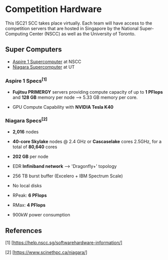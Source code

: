 # Competition Hardware

This ISC21 SCC takes place virtually. Each team will have access to the competition servers that are hosted in Singapore by the National Super-Computing Center (NSCC) as well as the University of Toronto.

## Super Computers
- [Aspire 1 Supercomputer](https://help.nscc.sg/wp-content/uploads/Getting-Started-ASPIRE-1-v1.08-final.pdf) at NSCC
- [Niagara Supercomputer](https://www.scinethpc.ca/niagara/) at UT

### Aspire 1 Specs<sup>[1]</sup>

 - <b>Fujitsu PRIMERGY</b> servers providing compute capacity of up to <b>1 PFlops</b> and <b>128 GB</b> memory per node --> 5.33 GB memory per core.

 - GPU Compute Capability with <b>NVIDIA Tesla K40</b>

 ### Niagara Specs<sup>[2]</sup>

 - <b>2,016</b> nodes
 - <b>40-core Skylake</b> nodes @ 2.4 GHz or <b>Cascaselake</b> cores 2.5GHz, for a total of <b>80,640</b> cores

 - <b>202 GB</b> per node

 - EDR <b>Infiniband network</b> --> 'Dragonfly+' topology

 - 256 TB burst buffer (Excelero + IBM Spectrum Scale)

 - No local disks

 - RPeak: <b>6 PFlops</b>

 - RMax: <b>4 PFlops</b>

 - 900kW power consumption

 ## References
 [1]  [https://help.nscc.sg/softwarehardware-information/]

 [2]  [https://www.scinethpc.ca/niagara/]

